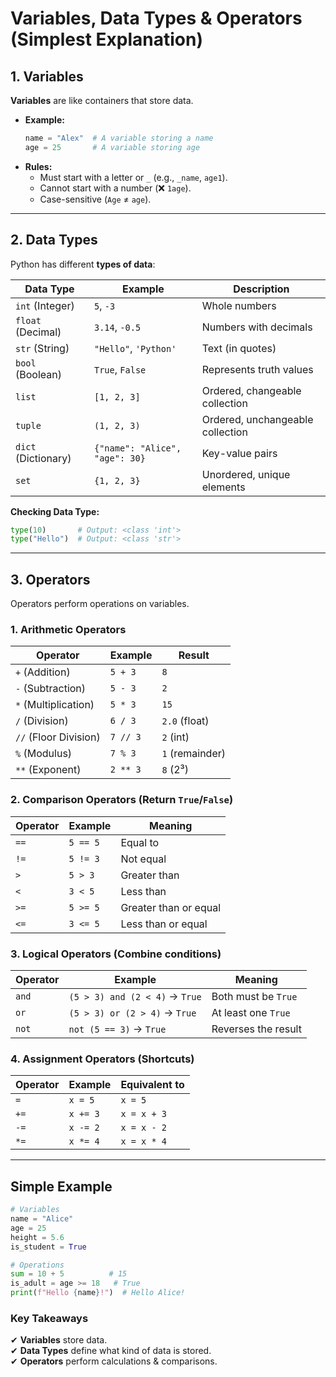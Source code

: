 # **Variables, Data Types & Operators (Simplest Explanation)**  

## **1. Variables**  
**Variables** are like containers that store data.  
- **Example:**  
  ```python
  name = "Alex"  # A variable storing a name
  age = 25       # A variable storing age
  ```
- **Rules:**  
  - Must start with a letter or `_` (e.g., `_name`, `age1`).  
  - Cannot start with a number (❌ `1age`).  
  - Case-sensitive (`Age` ≠ `age`).  

---

## **2. Data Types**  
Python has different **types of data**:  

| Data Type | Example | Description |
|-----------|---------|-------------|
| `int` (Integer) | `5`, `-3` | Whole numbers |
| `float` (Decimal) | `3.14`, `-0.5` | Numbers with decimals |
| `str` (String) | `"Hello"`, `'Python'` | Text (in quotes) |
| `bool` (Boolean) | `True`, `False` | Represents truth values |
| `list` | `[1, 2, 3]` | Ordered, changeable collection |
| `tuple` | `(1, 2, 3)` | Ordered, unchangeable collection |
| `dict` (Dictionary) | `{"name": "Alice", "age": 30}` | Key-value pairs |
| `set` | `{1, 2, 3}` | Unordered, unique elements |

**Checking Data Type:**  
```python
type(10)       # Output: <class 'int'>
type("Hello")  # Output: <class 'str'>
```

---

## **3. Operators**  
Operators perform operations on variables.  

### **1. Arithmetic Operators**  
| Operator | Example | Result |
|----------|---------|--------|
| `+` (Addition) | `5 + 3` | `8` |
| `-` (Subtraction) | `5 - 3` | `2` |
| `*` (Multiplication) | `5 * 3` | `15` |
| `/` (Division) | `6 / 3` | `2.0` (float) |
| `//` (Floor Division) | `7 // 3` | `2` (int) |
| `%` (Modulus) | `7 % 3` | `1` (remainder) |
| `**` (Exponent) | `2 ** 3` | `8` (2³) |

### **2. Comparison Operators** (Return `True`/`False`)  
| Operator | Example | Meaning |
|----------|---------|---------|
| `==` | `5 == 5` | Equal to |
| `!=` | `5 != 3` | Not equal |
| `>` | `5 > 3` | Greater than |
| `<` | `3 < 5` | Less than |
| `>=` | `5 >= 5` | Greater than or equal |
| `<=` | `3 <= 5` | Less than or equal |

### **3. Logical Operators** (Combine conditions)  
| Operator | Example | Meaning |
|----------|---------|---------|
| `and` | `(5 > 3) and (2 < 4)` → `True` | Both must be `True` |
| `or` | `(5 > 3) or (2 > 4)` → `True` | At least one `True` |
| `not` | `not (5 == 3)` → `True` | Reverses the result |

### **4. Assignment Operators** (Shortcuts)  
| Operator | Example | Equivalent to |
|----------|---------|---------------|
| `=` | `x = 5` | `x = 5` |
| `+=` | `x += 3` | `x = x + 3` |
| `-=` | `x -= 2` | `x = x - 2` |
| `*=` | `x *= 4` | `x = x * 4` |

---

## **Simple Example**  
```python
# Variables
name = "Alice"
age = 25
height = 5.6
is_student = True

# Operations
sum = 10 + 5          # 15
is_adult = age >= 18   # True
print(f"Hello {name}!")  # Hello Alice!
```

### **Key Takeaways**  
✔ **Variables** store data.  
✔ **Data Types** define what kind of data is stored.  
✔ **Operators** perform calculations & comparisons.  

